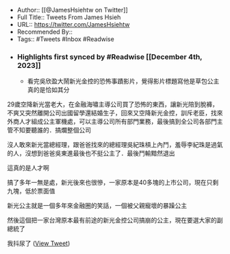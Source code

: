 - Author:: [[@JamesHsiehtw on Twitter]]
- Full Title:: Tweets From James Hsieh
- URL:: https://twitter.com/JamesHsiehtw
- Recommended By::
- Tags:: #Tweets #Inbox #Readwise
- ### Highlights first synced by #Readwise [[December 4th, 2023]]
    - 看完吳欣盈大鬧新光金控的恐怖事蹟影片，覺得影片標題寫他是草包公主真的是恰如其分

29歲空降新光當老大，在金融海嘯主導公司買了恐怖的東西，讓新光陪到脫褲，不爽又突然離開公司出國留學還結婚生子，回來又空降新光金控，訓斥老臣，找來外商人才組成公主軍機處，可以主導公司所有部門業務，最後搞到全公司各部門主管不知要聽誰的．搞爛整個公司

沒人敢來新光當總經理，跟爸爸找來的總經理吳紀珠槓上內鬥，羞辱李紀珠是過氣的人，沒想到爸爸吳東進最後也不挺公主了．最後鬥輸黯然退出

這真的是人才啊

搞了多年一無是處，新光後來也很慘，一家原本是40多塊的上市公司，現在只剩九塊，低於票面值

新光公主就是一個多年來金融圈的笑話，一個被父親寵壞的暴躁公主

然後這個把一家台灣原本最有前途的新光金控公司搞崩的公主，現在要選大家的副總統了

我抖尿了 ([View Tweet](https://twitter.com/JamesHsiehtw/status/1730923815256150276))
